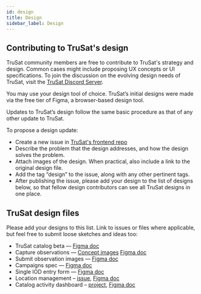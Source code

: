 ```yaml
---
id: design
title: Design
sidebar_label: Design
---
```


## Contributing to TruSat's design
TruSat community members are free to contribute to TruSat's strategy and design. Common cases might include proposing UX concepts or UI specifications. To join the discussion on the evolving design needs of TruSat, visit the [TruSat Discord Server](https://discord.gg/SC76Wph).

You may use your design tool of choice. TruSat’s initial designs were made via the free tier of Figma, a browser-based design tool.

Updates to TruSat’s design follow the same basic procedure as that of any other update to TruSat.

To propose a design update:
- Create a new issue in [TruSat's frontend repo](https://github.com/consensys-space/trusat-frontend) 
- Describe the problem that the design addresses, and how the design solves the problem.
- Attach images of the design. When practical, also include a link to the original design file. 
- Add the tag “design” to the issue, along with any other pertinent tags.
- After publishing the issue, please add your design to the list of designs below, so that fellow design contributors can see all TruSat designs in one place.

## TruSat design files
Please add your designs to this list. Link to issues or files where applicable, but feel free to submit loose sketches and ideas too:
- TruSat catalog beta — [Figma doc](https://www.figma.com/file/p8e16JtZ2vX8UEq6uN9HYa/TruSat---Beta-Master-Designs?node-id=650%3A2811)
- Capture observations — [Concept images](https://docs.google.com/presentation/d/1JCeppogLCg3CWWcW85AEmiAlnRlNtmkuB3gD5xf85eM/edit#slide=id.g745d18b404_0_64) [Figma doc](https://www.figma.com/file/ZhuhQePQlZ3TuTbnlvcZjH/TruSat---Capture-Observations-UX?node-id=6%3A2915)
- Submit observation images — [Figma doc](https://www.figma.com/file/LEL9dzD9uC3NRstzF26SF7/TruSat---Image-processing?node-id=0%3A1)
- Campaigns spec — [Figma doc](https://www.figma.com/file/BNcXYcUE8yrixSxqmbPkrf/TruSat---8%2F20%2F19---Campaigns-feature-spec?node-id=0%3A1)
- Single IOD entry form — [Figma doc](https://www.figma.com/file/8FNsDfgPeGA9aHu671Pf8o/TruSat---Single-IOD-Entry-Form-Design?node-id=0%3A1)
- Location management – [issue](https://github.com/consensys-space/trusat-frontend/issues/183), [Figma doc](https://www.figma.com/file/9NUQvidxULhcwqf2H9j3ID/TruSat---Location-Management-Designs?node-id=0%3A1)
- Catalog activity dashboard – [project](https://github.com/orgs/TruSat/projects/2), [Figma doc](https://www.figma.com/file/ARaij3ZCP7lb52zP1Io8Dj/TruSat---Catalog?node-id=24%3A3)

